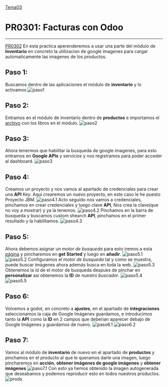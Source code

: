 [Tema03](../index.md)

# PR0301: Facturas con Odoo

--- 
[PR0302](https://vgonzalez165.github.io/apuntes_sge/ut03_implantacion/pr0302.html)
En esta practica aperenderemos a usar una parte del módulo de **Inventario** en concreto la utilizacion de google imagenes para cargar automaticamente las imagenes de los productos.

## Paso 1:
Buscamos dentro de las aplicaciones el módulo de **inventario** y lo activamos 
![paso1](./inv1.png)

## Paso 2:
Entramos en el módulo de inventario dentro de **productos** e importamos el [archivo](./libros.xls) con los libros en el módulo.
![paso2](./inv2.png)

## Paso 3:
Ahora tenermos que habilitar la busqueda de google imagenes, para esto entramos en **Google APIs** y servicios y nos registramos para poder acceder al dashboard.
![paso3](./inv3.png)

## Paso 4:
Creamos un proyecto y nos vamos al apartado de credenciales para crear una **API** Key. Aqui crearemos un nuevo proyecto, en este caso le he puesto Proyecto JBM.
![paso4.1](./inv4.1.png)
Acto seguido nos vamos a credenciales, pinchamos en crear credenciales y luego clave **API**, Nos crea la clave(que no voy a mostrar) y ya la tenemos.
![paso4.2](./inv4.2.png)
Pinchamos en la barra de busqueda y buscamos custom shearch **API**, pinchamos en el primer resultado y la habilitamos.
![paso4.3](./inv4.3.png)

## Paso 5:
Ahora debemos asignar un *motor de busqueda* para esto iremos a esta [página](https://programmablesearchengine.google.com/about/) y pincharemos en **get Started** y luego en **añadir**.
![paso5.1](./inv5.1.png)
![paso5.2](./inv5.2.png)
Configuramos el *motor de busqueda* tal y como se muestra, puede buscar imágenes ahora además busca en toda la web.
![paso5.3](./inv5.3.png)
Obtenemos la id de el motor de busqueda despues de pinchar en **personalizar** así obtenemos la **ID** de nuestro *buscador*.
![paso5.4](./inv5.4.png)
![paso5.5](./inv5.5.png)

## Paso 6:
Volvemos a godot, en concreto a **ajustes**, en el apartado de **integraciones** seleccionamos la caja de Google Imágenes guardamos, e introducimos tanto la **API** como la **ID** en 2 campos que deberian aparecer debajo de Google Imágenes y guardamos de nuevo.
![paso6.1](./inv6.1.png)
![paso6.2](./inv6.2.png)

## Paso 7:
Vamos al módulo de **inventario** de nuevo en el apartado de **productos** y pinchamos en el producto al que le queramos darle una imagen, luego pincharemos en **acción**, **obtener imágenes de google imágenes** y **obtener imágenes**
![paso7.1](./inv7.1.png)
Con esto ya hemos obtenido la imagen autogenerada que deseabamos y podemos reproducir esto en todos nuestros productos.
![prods](./prods.png)